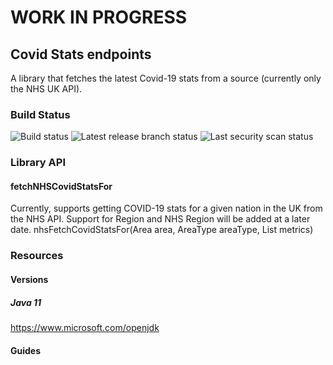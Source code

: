 # WORK IN PROGRESS
## Covid Stats endpoints
A library that fetches the latest Covid-19 stats from a source (currently only the NHS UK API).

### Build Status 
![Build status](https://github.com/Lmnoppy/covid-stats/actions/workflows/main-build.yml/badge.svg?branch=main) ![Latest release branch status](https://github.com/Lmnoppy/covid-stats/actions/workflows/release-build-publish.yml/badge.svg?branch=release/v1)   ![Last security scan status](https://github.com/Lmnoppy/covid-stats/actions/workflows/codeql-analysis.yml/badge.svg?branch=main)

### Library API

#### fetchNHSCovidStatsFor
Currently, supports getting COVID-19 stats for a given nation in the UK from the NHS API. Support for Region and NHS Region will 
be added at a later date. 
nhsFetchCovidStatsFor(Area area, AreaType areaType, List<Metrics> metrics)

### Resources

#### Versions

##### Java 11 
https://www.microsoft.com/openjdk 

#### Guides
